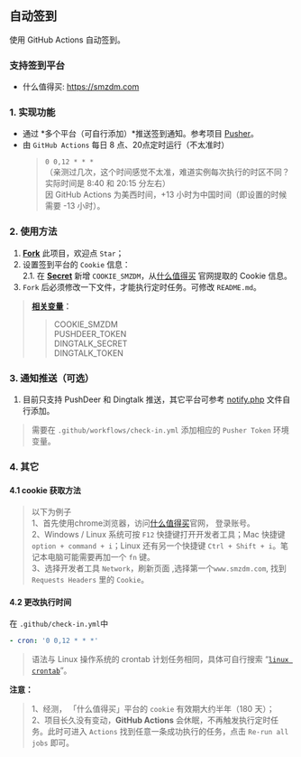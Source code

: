 ## 自动签到
使用 GitHub Actions 自动签到。

### 支持签到平台
- 什么值得买: https://smzdm.com

### 1. 实现功能
+ 通过 *多个平台（可自行添加）*推送签到通知。参考项目 [Pusher](https://github.com/jetsung/pusher)。
+ 由 `GitHub Actions` 每日 8 点、20点定时运行（不太准时）
  > `0 0,12 * * *`    
  > （亲测过几次，这个时间感觉不太准，难道实例每次执行的时区不同？实际时间是 8:40 和 20:15 分左右）      
  > 因 GitHub Actions 为美西时间，+13 小时为中国时间（即设置的时候需要 -13 小时）。

### 2. 使用方法
1. **[Fork](./fork)** 此项目，欢迎点 `Star`；
2. 设置签到平台的 `Cookie` 信息：    
    2.1. 在 **[Secret](./settings/secrets/actions)** 新增 `COOKIE_SMZDM`，从[什么值得买](https://www.smzdm.com/) 官网提取的 Cookie 信息。   
3. `Fork` 后必须修改一下文件，才能执行定时任务。可修改 `README.md`。

> **[相关变量](.github/workflows/check-in.yml)：**   
>> COOKIE_SMZDM   
>> PUSHDEER_TOKEN   
>> DINGTALK_SECRET   
>> DINGTALK_TOKEN   

### 3. 通知推送（可选）
1. 目前只支持 PushDeer 和 Dingtalk 推送，其它平台可参考 [notify.php](notify.php) 文件自行添加。
> 需要在 `.github/workflows/check-in.yml` 添加相应的 `Pusher Token` 环境变量。

### 4. 其它
#### 4.1 cookie 获取方法
> 以下为例子   
1、首先使用chrome浏览器，访问[什么值得买](https://www.smzdm.com/)官网， 登录账号。   
2、Windows / Linux 系统可按 `F12` 快捷键打开开发者工具；Mac 快捷键 `option + command + i`；Linux 还有另一个快捷键 `Ctrl + Shift + i`。笔记本电脑可能需要再加一个 `fn` 键。   
3、选择开发者工具 `Network`，刷新页面 ,选择第一个`www.smzdm.com`, 找到 `Requests Headers` 里的 `Cookie`。

#### 4.2 更改执行时间
在 `.github/check-in.yml`中
```yml
- cron: '0 0,12 * * *'
```

> 语法与 Linux 操作系统的 crontab 计划任务相同，具体可自行搜索 “[`linux crontab`](https://www.man7.org/linux/man-pages/man5/crontab.5.html)”。

**注意：**   
> 1、经测， 「什么值得买」平台的 `cookie` 有效期大约半年（180 天）；   
  2、项目长久没有变动，**GitHub Actions** 会休眠，不再触发执行定时任务。此时可进入 `Actions` 找到任意一条成功执行的任务，点击 `Re-run all jobs` 即可。
  
